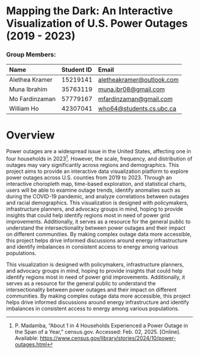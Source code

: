 # Mapping the Dark: An Interactive Visualization of U.S. Power Outages (2019 - 2023)
### Group Members:
| Name | Student ID | Email |
| :-- | :-- | :-- |
| Alethea Kramer | 15219141 | aletheakramer@outlook.com |
| Muna Ibrahim | 35763119 | muna.ibr08@gmail.com |
| Mo Fardinzaman | 57779167 | mfardinzaman@gmail.com |
| William Ho | 42307041 | who64@students.cs.ubc.ca |

# Overview

Power outages are a widespread issue in the United States, affecting one in four households
in 2023[^1]. However, the scale, frequency, and distribution of outages may vary significantly
across regions and demographics. This project aims to provide an interactive data
visualization platform to explore power outages across U.S. counties from 2019 to 2023.
Through an interactive choropleth map, time-based exploration, and statistical charts, users
will be able to examine outage trends, identify anomalies such as during the COVID-19
pandemic, and analyze correlations between outages and racial demographics.
This visualization is designed with policymakers, infrastructure planners, and advocacy
groups in mind, hoping to provide insights that could help identify regions most in need of
power grid improvements. Additionally, it serves as a resource for the general public to
understand the intersectionality between power outages and their impact on different
communities. By making complex outage data more accessible, this project helps drive
informed discussions around energy infrastructure and identify imbalances in consistent
access to energy among various populations.

[^1]: P. Madamba, “About 1 in 4 Households Experienced a Power Outage in the Span of a Year,” census.gov. Accessed: Feb. 02, 2025. [Online]. Available: https://www.census.gov/library/stories/2024/10/power-outages.html

This visualization is designed with policymakers, infrastructure planners, and advocacy
groups in mind, hoping to provide insights that could help identify regions most in need of
power grid improvements. Additionally, it serves as a resource for the general public to
understand the intersectionality between power outages and their impact on different
communities. By making complex outage data more accessible, this project helps drive
informed discussions around energy infrastructure and identify imbalances in consistent
access to energy among various populations.
